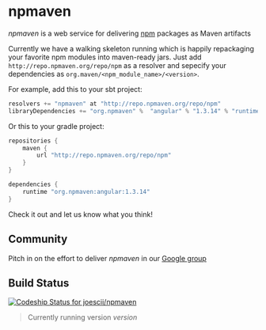 # npmaven

*npmaven* is a web service for delivering [npm](https://www.npmjs.com/) packages as Maven artifacts

Currently we have a walking skeleton running which is happily repackaging your favorite npm modules into maven-ready jars.
Just add `http://repo.npmaven.org/repo/npm` as a resolver and sepecify your dependencies as `org.maven/<npm_module_name>/<version>`.

For example, add this to your sbt project:

```scala
resolvers += "npmaven" at "http://repo.npmaven.org/repo/npm"
libraryDependencies += "org.npmaven" %  "angular" % "1.3.14" % "runtime"
```

Or this to your gradle project:

```groovy
repositories {
    maven {
        url "http://repo.npmaven.org/repo/npm"
    }
}

dependencies {
    runtime "org.npmaven:angular:1.3.14"
}
```

Check it out and let us know what you think!

## Community
Pitch in on the effort to deliver *npmaven* in our [Google group]($community$)

## Build Status
[ ![Codeship Status for joescii/npmaven](https://codeship.com/projects/26a118b0-ac8c-0132-acda-4e5346bb67f3/status?branch=master)](https://codeship.com/projects/68528)

> Currently running version $version$
